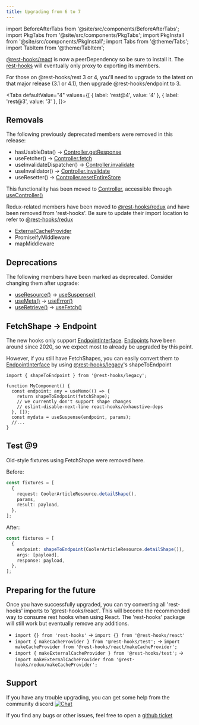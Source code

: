 ```yaml
---
title: Upgrading from 6 to 7
---
```


import BeforeAfterTabs from '@site/src/components/BeforeAfterTabs';
import PkgTabs from '@site/src/components/PkgTabs';
import PkgInstall from '@site/src/components/PkgInstall';
import Tabs from '@theme/Tabs';
import TabItem from '@theme/TabItem';

<PkgTabs pkgs="rest-hooks@7 @rest-hooks/react@6 @rest-hooks/redux@6 @rest-hooks/test@9" upgrade />

[@rest-hooks/react](https://www.npmjs.com/package/@rest-hooks/react) is now a peerDependency
so be sure to install it. The [rest-hooks](https://www.npmjs.com/package/rest-hooks) will eventually
only proxy to exporting its members.

For those on @rest-hooks/rest 3 or 4, you'll need to upgrade to the latest on that major release (3.1 or 4.1),
then upgrade @rest-hooks/endpoint to 3.

<Tabs
defaultValue="4"
values={[
{ label: 'rest@4', value: '4' },
{ label: 'rest@3', value: '3' },
]}>
<TabItem value="4">
<PkgInstall pkgs="@rest-hooks/rest@4.1 @rest-hooks/endpoint@3" upgrade />
</TabItem>
<TabItem value="3">
<PkgInstall pkgs="@rest-hooks/rest@3.1 @rest-hooks/endpoint@3" upgrade />
</TabItem>
</Tabs>

## Removals

The following previously deprecated members were removed in this release:

- hasUsableData() -> [Controller.getResponse](https://resthooks.io/docs/api/Controller#getResponse)
- useFetcher() -> [Controller.fetch](https://resthooks.io/docs/api/Controller#fetch)
- useInvalidateDispatcher() -> [Controller.invalidate](https://resthooks.io/docs/api/Controller#invalidate)
- useInvalidator() -> [Controller.invalidate](https://resthooks.io/docs/api/Controller#invalidate)
- useResetter() -> [Controller.resetEntireStore](https://resthooks.io/docs/api/Controller#resetEntireStore)

This functionality has been moved to [Controller](../api/Controller.md), accessible through
[useController()](../api/useController.md)

Redux-related members have been moved to [@rest-hooks/redux](https://www.npmjs.com/package/@rest-hooks/redux)
and have been removed from 'rest-hooks'. Be sure to update their import location to refer to [@rest-hooks/redux](https://www.npmjs.com/package/@rest-hooks/redux)

- [ExternalCacheProvider](../api/ExternalCacheProvider.md)
- PromiseifyMiddleware
- mapMiddleware

## Deprecations

The following members have been marked as deprecated. Consider changing them after upgrade:

- [useResource()](../api/useResource.md) -> [useSuspense()](../api/useSuspense.md)
- [useMeta()](../api/useMeta.md) -> [useError()](../api/useError.md)
- [useRetrieve()](../api/useRetrieve.md) -> [useFetch()](../api/useFetch.md)

## FetchShape -> Endpoint

The new hooks only support [EndpointInterface](/rest/api/Endpoint). [Endpoints](https://www.npmjs.com/package/@rest-hooks/endpoint)
have been around since 2020, so we expect most to already be upgraded by this point.

However, if you still have FetchShapes, you can easily convert them to [EndpointInterface](/rest/api/Endpoint) by
using [@rest-hooks/legacy](https://www.npmjs.com/package/@rest-hooks/legacy)'s shapeToEndpoint

```tsx
import { shapeToEndpoint } from '@rest-hooks/legacy';

function MyComponent() {
  const endpoint: any = useMemo(() => {
    return shapeToEndpoint(fetchShape);
    // we currently don't support shape changes
    // eslint-disable-next-line react-hooks/exhaustive-deps
  }, []);
  const mydata = useSuspense(endpoint, params);
  //...
}
```

## Test @9

Old-style fixtures using FetchShape were removed here.

Before:

```ts
const fixtures = [
  {
    request: CoolerArticleResource.detailShape(),
    params,
    result: payload,
  },
];
```

After:

```ts
const fixtures = [
  {
    endpoint: shapeToEndpoint(CoolerArticleResource.detailShape()),
    args: [payload],
    response: payload,
  },
];
```

## Preparing for the future

Once you have successfully upgraded, you can try converting all 'rest-hooks' imports to '@rest-hooks/react'.
This will become the recommended way to consume rest hooks when using React. The 'rest-hooks' package will
still work but eventually remove any additions.

- `import {} from 'rest-hooks'` -> `import {} from '@rest-hooks/react'`
- `import { makeCacheProvider } from '@rest-hooks/test';` -> `import makeCacheProvider from '@rest-hooks/react/makeCacheProvider';`
- `import { makeExternalCacheProvider } from '@rest-hooks/test';` -> `import makeExternalCacheProvider from '@rest-hooks/redux/makeCacheProvider';`

## Support

If you have any trouble upgrading, you can get some help from the community discord [![Chat](https://img.shields.io/discord/768254430381735967.svg?style=flat-square&colorB=758ED3)](https://discord.gg/35nb8Mz)

If you find any bugs or other issues, feel free to open a [github ticket](https://github.com/coinbase/rest-hooks/issues/new/choose)
